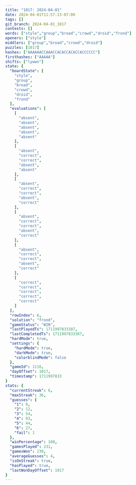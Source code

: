 ```yaml
---
title: "1017: 2024-04-01"
date: 2024-04-01T11:57:13-07:00
tags: []
git_branch: 2024-04-01_1017
contests: []
words: ["style","group","broad","crowd","droid","frond"]
openers: ["style"]
middlers: ["group","broad","crowd","droid"]
puzzles: [1017]
hashes: ["AAAAAACCAAACCACACCACACCACCCCCC"]
firsthashes: ["AAAAA"]
shifts: ["lywwn"]
state: {
  "boardState": [
    "style",
    "group",
    "broad",
    "crowd",
    "droid",
    "frond"
  ],
  "evaluations": [
    [
      "absent",
      "absent",
      "absent",
      "absent",
      "absent"
    ],
    [
      "absent",
      "correct",
      "correct",
      "absent",
      "absent"
    ],
    [
      "absent",
      "correct",
      "correct",
      "absent",
      "correct"
    ],
    [
      "absent",
      "correct",
      "correct",
      "absent",
      "correct"
    ],
    [
      "absent",
      "correct",
      "correct",
      "absent",
      "correct"
    ],
    [
      "correct",
      "correct",
      "correct",
      "correct",
      "correct"
    ]
  ],
  "rowIndex": 6,
  "solution": "frond",
  "gameStatus": "WIN",
  "lastPlayedTs": 1711997833387,
  "lastCompletedTs": 1711997833387,
  "hardMode": true,
  "settings": {
    "hardMode": true,
    "darkMode": true,
    "colorblindMode": false
  },
  "gameId": 1116,
  "dayOffset": 1017,
  "timestamp": 1711997833
}
stats: {
  "currentStreak": 6,
  "maxStreak": 36,
  "guesses": {
    "1": 0,
    "2": 12,
    "3": 54,
    "4": 93,
    "5": 44,
    "6": 27,
    "fail": 1
  },
  "winPercentage": 100,
  "gamesPlayed": 231,
  "gamesWon": 230,
  "averageGuesses": 4,
  "isOnStreak": true,
  "hasPlayed": true,
  "lastWonDayOffset": 1017
}
---
```

<!-- more -->
